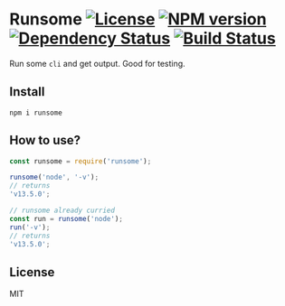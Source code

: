 # Runsome [![License][LicenseIMGURL]][LicenseURL] [![NPM version][NPMIMGURL]][NPMURL] [![Dependency Status][DependencyStatusIMGURL]][DependencyStatusURL] [![Build Status][BuildStatusIMGURL]][BuildStatusURL]

Run some `cli` and get output. Good for testing.

## Install

```
npm i runsome
```

## How to use?

```js
const runsome = require('runsome');

runsome('node', '-v');
// returns
'v13.5.0';

// runsome already curried
const run = runsome('node');
run('-v');
// returns
'v13.5.0';
```

## License

MIT

[NPMIMGURL]: https://img.shields.io/npm/v/runsome.svg?style=flat
[BuildStatusIMGURL]: https://img.shields.io/travis/coderaiser/runsome/master.svg?style=flat
[DependencyStatusIMGURL]: https://img.shields.io/david/coderaiser/runsome.svg?style=flat
[LicenseIMGURL]: https://img.shields.io/badge/license-MIT-317BF9.svg?style=flat
[NPMURL]: https://npmjs.org/package/runsome "npm"
[BuildStatusURL]: https://travis-ci.org/coderaiser/runsome "Build Status"
[DependencyStatusURL]: https://david-dm.org/coderaiser/runsome "Dependency Status"
[LicenseURL]: https://tldrlegal.com/license/mit-license "MIT License"
